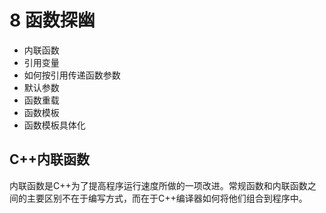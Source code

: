 # 8 函数探幽
- 内联函数
- 引用变量
- 如何按引用传递函数参数
- 默认参数
- 函数重载
- 函数模板
- 函数模板具体化
## C++内联函数
内联函数是C++为了提高程序运行速度所做的一项改进。常规函数和内联函数之间的主要区别不在于编写方式，而在于C++编译器如何将他们组合到程序中。<br>
